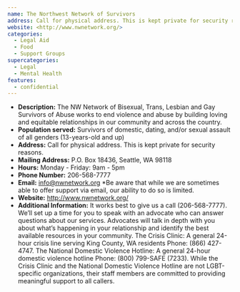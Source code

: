 ```yaml
---
name: The Northwest Network of Survivors 
address: Call for physical address. This is kept private for security reasons. 
website: <http://www.nwnetwork.org/> 
categories:
  - Legal Aid
  - Food
  - Support Groups
supercategories:
  - Legal
  - Mental Health
features:
  - confidential
---
```

- **Description:** The NW Network of Bisexual, Trans, Lesbian and Gay Survivors of Abuse works to end violence and abuse by building loving and equitable relationships in our community and across the country.
- **Population served:** Survivors of domestic, dating, and/or sexual assault of all genders (13-years-old and up) 
- **Address:** Call for physical address. This is kept private for security reasons. 
- **Mailing Address:** P.O. Box 18436, Seattle, WA 98118
- **Hours:** Monday - Friday: 9am - 5pm
- **Phone Number:** 206-568-7777
- **Email:** info@nwnetwork.org *Be aware that while we are sometimes able to offer support via email, our ability to do so is limited.
- **Website:** <http://www.nwnetwork.org/> 
- **Additional Information:** It works best to give us a call (206-568-7777). We’ll set up a time for you to speak with an advocate who can answer questions about our services. Advocates will talk in depth with you about what’s happening in your relationship and identify the best available resources in your community. The Crisis Clinic: A general 24-hour crisis line serving King County, WA residents Phone: (866) 427-4747. The National Domestic Violence Hotline: A general 24-hour domestic violence hotline Phone: (800) 799-SAFE (7233). While the Crisis Clinic and the National Domestic Violence Hotline are not LGBT-specific organizations, their staff members are committed to providing meaningful support to all callers.

